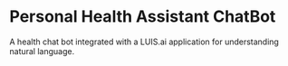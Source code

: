 # Personal Health Assistant ChatBot

A health chat bot integrated with a LUIS.ai application for understanding natural language.